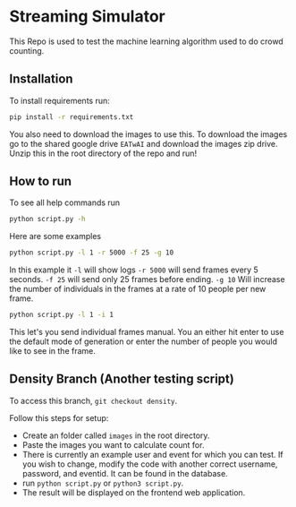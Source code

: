 # Streaming Simulator
This Repo is used to test the machine learning algorithm used to do crowd counting.

## Installation
To install requirements run:
```bash
pip install -r requirements.txt
```
You also need to download the images to use this. To download the images go to the shared google drive `EATwAI` and download the images zip drive. Unzip this in the root directory of the repo and run!

## How to run
To see all help commands run
```bash
python script.py -h
```

Here are some examples
```bash
python script.py -l 1 -r 5000 -f 25 -g 10
```
In this example it `-l` will show logs `-r 5000` will send frames every 5 seconds. `-f 25` will send only 25 frames before ending. `-g 10` Will increase the number of individuals in the frames at a rate of 10 people per new frame.

```bash
python script.py -l 1 -i 1
```
This let's you send individual frames manual. You an either hit enter to use the default mode of generation or enter the number of people you would like to see in the frame.

## Density Branch (Another testing script)
To access this branch, `git checkout density`.

Follow this steps for setup:
- Create an folder called `images` in the root directory.    
- Paste the images you want to calculate count for.    
- There is currently an example user and event for which you can test. If you wish to change, modify the code with another correct username, password, and eventid. It can be found in the database.    
- run `python script.py` or `python3 script.py`.    
- The result will be displayed on the frontend web application.    
